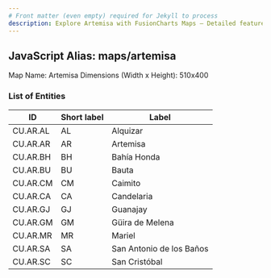 ```yaml
---
# Front matter (even empty) required for Jekyll to process
description: Explore Artemisa with FusionCharts Maps – Detailed features for seamless integration. Try now & enhance your data visualization today! 
---
```


## JavaScript Alias: maps/artemisa

Map Name: Artemisa
Dimensions (Width x Height): 510x400

### List of Entities

| ID       | Short label | Label                    |
| -------- | ----------- | ------------------------ |
| CU.AR.AL | AL          | Alquizar                 |
| CU.AR.AR | AR          | Artemisa                 |
| CU.AR.BH | BH          | Bahía Honda              |
| CU.AR.BU | BU          | Bauta                    |
| CU.AR.CM | CM          | Caimito                  |
| CU.AR.CA | CA          | Candelaria               |
| CU.AR.GJ | GJ          | Guanajay                 |
| CU.AR.GM | GM          | Güira de Melena          |
| CU.AR.MR | MR          | Mariel                   |
| CU.AR.SA | SA          | San Antonio de los Baños |
| CU.AR.SC | SC          | San Cristóbal            |
